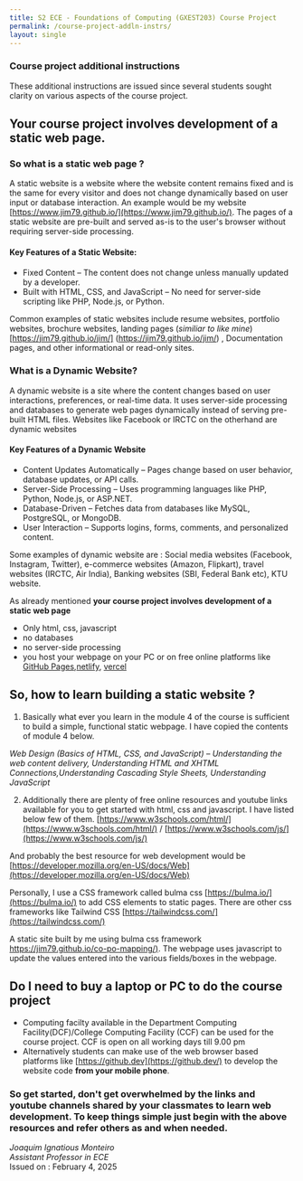 ```yaml
---
title: S2 ECE - Foundations of Computing (GXEST203) Course Project
permalink: /course-project-addln-instrs/
layout: single
---
```

### Course project additional instructions 

These additional instructions are issued since several students sought clarity on various aspects of the course project. 

## Your course project involves development of a static web page.
### So what is a static web page ?
A static website is a website where the website content remains fixed and is the same for every visitor and does not change dynamically based on user input or database interaction. An example would be my website [https://www.jim79.github.io/](https://www.jim79.github.io/). The pages of a static website are pre-built and served as-is to the user's browser without requiring server-side processing.

#### Key Features of a Static Website:
- Fixed Content – The content does not change unless manually updated by a developer.
- Built with HTML, CSS, and JavaScript – No need for server-side scripting like PHP, Node.js, or Python.

Common examples of static websites include resume websites, portfolio websites, brochure websites, landing pages (_similiar to like mine_) [https://jim79.github.io/jim/] (https://jim79.github.io/jim/) , Documentation pages, and other informational or read-only sites. 

### What is a Dynamic Website?
A dynamic website is a site where the content changes based on user interactions, preferences, or real-time data. It uses server-side processing and databases to generate web pages dynamically instead of serving pre-built HTML files.
Websites like Facebook or IRCTC on the otherhand are dynamic websites

#### Key Features of a Dynamic Website
- Content Updates Automatically – Pages change based on user behavior, database updates, or API calls.
- Server-Side Processing – Uses programming languages like PHP, Python, Node.js, or ASP.NET.
- Database-Driven – Fetches data from databases like MySQL, PostgreSQL, or MongoDB.
- User Interaction – Supports logins, forms, comments, and personalized content.

Some examples of dynamic website are : Social media websites (Facebook, Instagram, Twitter), e-commerce websites (Amazon, Flipkart), travel websites (IRCTC, Air India), Banking websites (SBI, Federal Bank etc), KTU website.
 
As already mentioned **your course project involves development of a static web page** 
- Only html, css, javascript
- no databases
- no server-side processing
- you host your webpage on your PC or on free online platforms like [GitHub Pages](https://pages.github.com/),[netlify](https://www.netlify.com/), [vercel](https://vercel.com/)

## So, how to learn building a static website ?
1. Basically what ever you learn in the module 4 of the course is sufficient to build a simple, functional static webpage. I have copied the contents of module 4 below.

_Web Design (Basics of HTML, CSS, and JavaScript) – Understanding the web content delivery, Understanding HTML and XHTML Connections,Understanding Cascading Style Sheets, Understanding JavaScript_

2. Additionally there are plenty of free online resources and youtube links available for you to get started with html, css and javascript. I have listed below few of them.
[https://www.w3schools.com/html/](https://www.w3schools.com/html/) /
[https://www.w3schools.com/js/](https://www.w3schools.com/js/)

And probably the best resource for web development would be 
[https://developer.mozilla.org/en-US/docs/Web](https://developer.mozilla.org/en-US/docs/Web)

Personally, I use a CSS framework called bulma css [https://bulma.io/](https://bulma.io/) to add CSS elements to static pages. There are other css frameworks like Tailwind CSS [https://tailwindcss.com/](https://tailwindcss.com/)

A static site built by me using bulma css framework [https://jim79.github.io/co-po-mapping/)](https://jim79.github.io/co-po-mapping/). The webpage uses javascript to update the values entered into the various fields/boxes in the webpage.

## Do I need to buy a laptop or PC to do the course project
* Computing facilty available in the Department Computing Facility(DCF)/College Computing Facility (CCF) can be used for the course project. CCF is open on all working days till 9.00 pm
* Alternatively students can make use of the web browser based platforms like [https://github.dev](https://github.dev/) to develop the website code **from your mobile phone**.

### So get started, don't get overwhelmed by the links and youtube channels shared by your classmates to learn web development. To keep things simple just begin with the above resources and refer others as and when needed.

*Joaquim Ignatious Monteiro*  
*Assistant Professor in ECE* \
Issued on : February 4, 2025 
